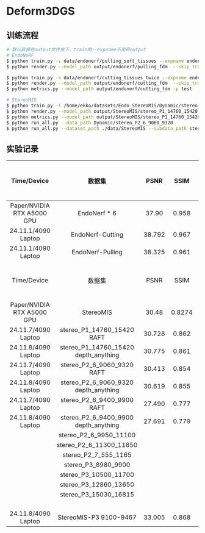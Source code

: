 # Deform3DGS

## 训练流程

```bash
# 默认直接在output文件夹下，train的--expname不用带output
# EndoNeRF
$ python train.py -s data/endonerf/pulling_soft_tissues --expname endonerf/pulling_fdm --configs arguments/endonerf/default.py
$ python render.py --model_path output/endonerf/pulling_fdm  --skip_train --reconstruct_test --configs arguments/endonerf/default.py

$ python train.py -s data/endonerf/cutting_tissues_twice --expname endonerf/cutting_fdm --configs arguments/endonerf/default.py 
$ python render.py --model_path output/endonerf/cutting_fdm  --skip_train --reconstruct_test --configs arguments/endonerf/default.py
$ python metrics.py --model_path output/endonerf/cutting_fdm -p test

# StereoMIS
$ python train.py -s /home/ekko/datasets/Endo_StereoMIS/Dynamic/stereo_P1_14760_15420 --expname StereoMIS/stereo_P1_14760_15420 --configs arguments/endonerf/default.py 
$ python render.py --model_path output/StereoMIS/stereo_P1_14760_15420 --reconstruct_test --configs arguments/endonerf/default.py
$ python metrics.py --model_path output/StereoMIS/stereo_P1_14760_15420 -p test
$ python run_all.py --data_path Dynamic/stereo_P2_6_9060_9320
$ python run_all.py --dataset_path ./data/StereoMIS --subdata_path stereo_P2_6_9060_9320
```

## 实验记录

|        Time/Device         |                数据集                |  PSNR  |  SSIM  | LPIPS |  FPS  | Train Time | GPU Memory | 迭代次数 |
| :------------------------: | :----------------------------------: | :----: | :----: | :---: | :---: | :--------: | :--------: | :------: |
| Paper/NVIDIA RTX A5000 GPU |             EndoNerf * 6             | 37.90  | 0.958  | 0.06  | 338.8 |    64 s    |            |    3K    |
|    24.11.1/4090 Laptop     |           EndoNerf-Cutting           | 38.792 | 0.967  | 0.04  |  373  |    82 s    |     1G     |    3K    |
|    24.11.1/4090 Laptop     |           EndoNerf-Pulling           | 38.325 | 0.961  | 0.064 |  384  |    75 s    |     1G     |    3K    |
|        Time/Device         |                数据集                |  PSNR  |  SSIM  | LPIPS |  FPS  | Train Time | GPU Memory | 迭代次数 |
| Paper/NVIDIA RTX A5000 GPU |              StereoMIS               | 30.48  | 0.8274 | 0.21  |  330  |    66s     |            |    3K    |
|    24.11.7/4090 Laptop     |      stereo_P1_14760_15420 RAFT      | 30.728 | 0.862  | 0.212 |  277  |    105s    |    1.1G    |    3K    |
|    24.11.8/4090 Laptop     | stereo_P1_14760_15420 depth_anything | 30.775 | 0.861  | 0.220 |  145  |    106s    |    1.1G    |    3K    |
|    24.11.7/4090 Laptop     |      stereo_P2_6_9060_9320 RAFT      | 30.413 | 0.854  | 0.196 |  150  |    96s     |    1.2G    |    3K    |
|    24.11.8/4090 Laptop     | stereo_P2_6_9060_9320 depth_anything | 30.619 | 0.855  | 0.208 |  159  |    103s    |    1.2G    |    3K    |
|    24.11.7/4090 Laptop     |      stereo_P2_6_9400_9900 RAFT      | 27.490 | 0.777  | 0.303 |  238  |    117s    |    1.4G    |    3K    |
|    24.11.8/4090 Laptop     | stereo_P2_6_9400_9900 depth_anything | 27.691 | 0.779  | 0.313 |  208  |    123s    |    1.2G    |    3K    |
|                            |        stereo_P2_6_9950_11100        |        |        |       |       |            |            |          |
|                            |       stereo_P2_6_11300_11850        |        |        |       |       |            |            |          |
|                            |         stereo_P2_7_555_1165         |        |        |       |       |            |            |          |
|                            |         stereo_P3_8980_9900          |        |        |       |       |            |            |          |
|                            |        stereo_P3_10500_11700         |        |        |       |       |            |            |          |
|                            |        stereo_P3_12860_13650         |        |        |       |       |            |            |          |
|                            |        stereo_P3_15030_16815         |        |        |       |       |            |            |          |
|                            |                                      |        |        |       |       |            |            |          |
|                            |                                      |        |        |       |       |            |            |          |
|                            |                                      |        |        |       |       |            |            |          |
|                            |                                      |        |        |       |       |            |            |          |
|    24.11.8/4090 Laptop     |        StereoMIS-P3 9100-9467        | 33.005 | 0.868  | 0.175 |  266  |    94s     |    1.5G    |    3K    |